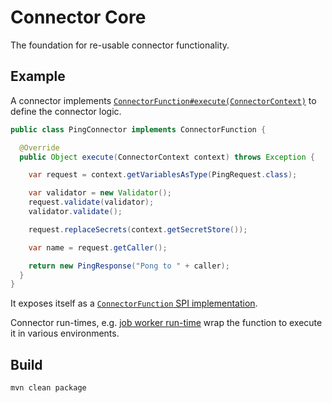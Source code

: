 # Connector Core

The foundation for re-usable connector functionality.

## Example

A connector implements [`ConnectorFunction#execute(ConnectorContext)`](https://github.com/camunda/connectors-framework/blob/main/core/src/main/java/io/camunda/connector/api/ConnectorFunction.java) to define the connector logic.

```java
public class PingConnector implements ConnectorFunction {

  @Override
  public Object execute(ConnectorContext context) throws Exception {

    var request = context.getVariablesAsType(PingRequest.class);

    var validator = new Validator();
    request.validate(validator);
    validator.validate();

    request.replaceSecrets(context.getSecretStore());

    var name = request.getCaller();

    return new PingResponse("Pong to " + caller);
  }
}
```

It exposes itself as a [`ConnectorFunction` SPI implementation](https://docs.oracle.com/javase/8/docs/api/java/util/ServiceLoader.html).

Connector run-times, e.g. [job worker run-time](../runtime-job-worker) wrap the function to execute it in various environments.


## Build

```bash
mvn clean package
```
